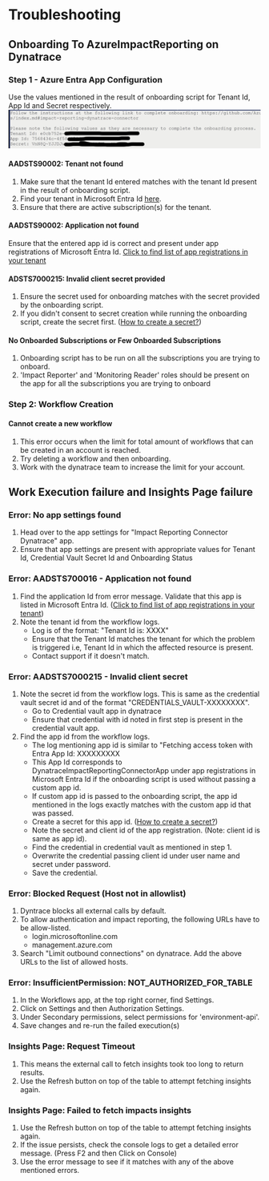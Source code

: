 # Troubleshooting

## Onboarding To AzureImpactReporting on Dynatrace
 
### Step 1 - Azure Entra App Configuration
 
Use the values mentioned in the result of onboarding script for Tenant Id, App Id and Secret respectively.
![alt text](Images/OnboardingScriptOutput.png)
 
#### AADSTS90002: Tenant not found
1. Make sure that the tenant Id entered matches with the tenant Id present in the result of onboarding script.
2. Find your tenant in Microsoft Entra Id [here](https://learn.microsoft.com/en-us/azure/active-directory/fundamentals/active-directory-how-to-find-tenant).
2. Ensure that there are active subscription(s) for the tenant.
 
#### AADSTS90002: Application not found
Ensure that the entered app id is correct and present under app registrations of Microsoft Entra Id. [Click to find list of app registrations in your tenant](https://ms.portal.azure.com/#view/Microsoft_AAD_IAM/ActiveDirectoryMenuBlade/~/RegisteredApps)
 
#### ADSTS7000215: Invalid client secret provided
1. Ensure the secret used for onboarding matches with the secret provided by the onboarding script.
2. If you didn't consent to secret creation while running the onboarding script, create the secret first. ([How to create a secret?](https://learn.microsoft.com/en-us/entra/identity-platform/quickstart-register-app?tabs=client-secret))
 
#### No Onboarded Subscriptions or Few Onboarded Subscriptions
1. Onboarding script has to be run on all the subscriptions you are trying to onboard.
2. 'Impact Reporter' and 'Monitoring Reader' roles should be present on the app for all the subscriptions you are trying to onboard
 
### Step 2: Workflow Creation
#### Cannot create a new workflow
1. This error occurs when the limit for total amount of workflows that can be created in an account is reached.
2. Try deleting a workflow and then onboarding.
3. Work with the dynatrace team to increase the limit for your account.


## Work Execution failure and Insights Page failure

### Error: No app settings found
1. Head over to the app settings for "Impact Reporting Connector Dynatrace" app.
2. Ensure that app settings are present with appropriate values for Tenant Id, Credential Vault Secret Id and Onboarding Status

### Error: AADSTS700016 - Application not found
1. Find the application Id from error message. Validate that this app is listed in Microsoft Entra Id. ([Click to find list of app registrations in your tenant](https://ms.portal.azure.com/#view/Microsoft_AAD_IAM/ActiveDirectoryMenuBlade/~/RegisteredApps))
2. Note the tenant id from the workflow logs. 
    - Log is of the format: "Tenant Id is: XXXX"
    - Ensure that the Tenant Id matches the tenant for which the problem is triggered i.e, Tenant Id in which the affected resource is present.
    - Contact support if it doesn't match.

### Error: AADSTS7000215 - Invalid client secret
1. Note the secret id from the workflow logs. This is same as the credential vault secret id and of the format "CREDENTIALS_VAULT-XXXXXXXX".
    - Go to Credential vault app in dynatrace
    - Ensure that credential with id noted in first step is present in the credential vault app.
2. Find the app id from the workflow logs.
    - The log mentioning app id is similar to "Fetching access token with Entra App Id: XXXXXXXXX
    - This App Id corresponds to DynatraceImpactReportingConnectorApp under app registrations in Microsoft Entra Id if the onboarding script is used without passing a custom app id.
    - If custom app id is passed to the onboarding script, the app id mentioned in the logs exactly matches with the custom app id that was passed.
    - Create a secret for this app id. ([How to create a secret?](https://learn.microsoft.com/en-us/entra/identity-platform/quickstart-register-app?tabs=client-secret))
    - Note the secret and client id of the app registration. (Note: client id is same as app id).
    - Find the credential in credential vault as mentioned in step 1.
    - Overwrite the credential passing client id under user name and secret under password.
    - Save the credential.

### Error: Blocked Request (Host not in allowlist)
1. Dyntrace blocks all external calls by default.
2. To allow authentication and impact reporting, the following URLs have to be allow-listed.
    - login.microsoftonline.com
    - management.azure.com
3. Search "Limit outbound connections" on dynatrace. Add the above URLs to the list of allowed hosts.

### Error: InsufficientPermission: NOT_AUTHORIZED_FOR_TABLE
1. In the Workflows app, at the top right corner, find Settings.
2. Click on Settings and then Authorization Settings.
3. Under Secondary permissions, select permissions for 'environment-api'.
4. Save changes and re-run the failed execution(s)

### Insights Page: Request Timeout
1. This means the external call to fetch insights took too long to return results.
2. Use the Refresh button on top of the table to attempt fetching insights again.

### Insights Page: Failed to fetch impacts insights
1. Use the Refresh button on top of the table to attempt fetching insights again.
2. If the issue persists, check the console logs to get a detailed error message. (Press F2 and then Click on Console)
3. Use the error message to see if it matches with any of the above mentioned errors.
